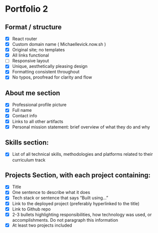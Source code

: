 # Portfolio 2

## Format / structure 
- [x] React router
- [x] Custom domain name ( Michaellevick.now.sh )
- [x] Original site; no templates 
- [x] All links functional 
- [ ] Responsive layout 
- [x] Unique, aesthetically pleasing design 
- [x] Formatting consistent throughout 
- [x] No typos, proofread for clarity and flow 

## About me section 
- [x] Professional profile picture 
- [x] Full name 
- [x] Contact info 
- [x] Links to all other artifacts 
- [x] Personal mission statement: brief overview of what they do and why 

## Skills section: 
- [x] List of all technical skills, methodologies and platforms related to their curriculum track 

## Projects Section, with each project containing: 
- [x] Title 
- [x] One sentence to describe what it does
- [x] Tech stack or sentence that says “Built using...” 
- [x] Link to the deployed project (preferably hyperlinked to the title) 
- [x] Link to Github repo 
- [x] 2-3 bullets highlighting responsibilities, how technology was used, or accomplishments. Do not paragraph this information 
- [x] At least two projects included 